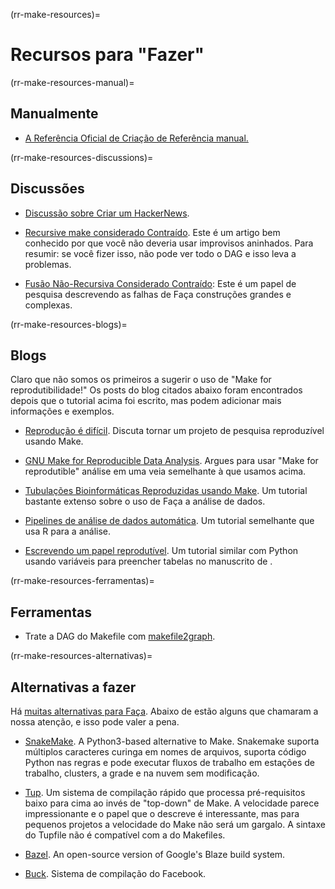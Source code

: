 (rr-make-resources)=
# Recursos para "Fazer"

(rr-make-resources-manual)=
## Manualmente

- [A Referência Oficial de Criação de Referência manual.](https://www.gnu.org/software/make/manual/make.html)

(rr-make-resources-discussions)=
## Discussões

- [Discussão sobre Criar um HackerNews](https://news.ycombinator.com/item?id=15041986).

- [Recursive make considerado Contraído](http://aegis.sourceforge.net/auug97.pdf). Este é um artigo bem conhecido por que você não deveria usar improvisos aninhados. Para resumir: se você fizer isso, não pode ver todo o DAG e isso leva a problemas.

- [Fusão Não-Recursiva Considerado Contraído](https://www.microsoft.com/en-us/research/wp-content/uploads/2016/03/hadrian.pdf): Este é um papel de pesquisa descrevendo as falhas de Faça construções grandes e complexas.

(rr-make-resources-blogs)=
## Blogs

Claro que não somos os primeiros a sugerir o uso de "Make for reprodutibilidade!" Os posts do blog citados abaixo foram encontrados depois que o tutorial acima foi escrito, mas podem adicionar mais informações e exemplos.

- [Reprodução é difícil](https://kbroman.wordpress.com/tag/reproducible-research/). Discuta tornar um projeto de pesquisa reproduzível usando Make.

- [GNU Make for Reproducible Data Analysis](http://zmjones.com/make/). Argues para usar "Make for reprodutible" análise em uma veia semelhante à que usamos acima.

- [Tubulações Bioinformáticas Reproduzidas usando Make](http://byronjsmith.com/make-bml/). Um tutorial bastante extenso sobre o uso de Faça a análise de dados.

- [Pipelines de análise de dados automática](http://stat545.com/automation04_make-activity.html). Um tutorial semelhante que usa R para a análise.

- [Escrevendo um papel reprodutível](http://handbook.datalad.org/en/latest/usecases/reproducible-paper.html#automation-with-existing-tools). Um tutorial similar com Python usando variáveis para preencher tabelas no manuscrito de .

(rr-make-resources-ferramentas)=
## Ferramentas

- Trate a DAG do Makefile com [makefile2graph](https://github.com/lindenb/makefile2graph).

(rr-make-resources-alternativas)=
## Alternativas a fazer

Há [muitas alternativas para Faça](https://en.wikipedia.org/wiki/List_of_build_automation_software). Abaixo de estão alguns que chamaram a nossa atenção, e isso pode valer a pena.

- [SnakeMake](https://snakemake.readthedocs.io/en/stable/). A Python3-based alternative to Make. Snakemake suporta múltiplos caracteres curinga em nomes de arquivos, suporta código Python nas regras e pode executar fluxos de trabalho em estações de trabalho, clusters, a grade e na nuvem sem modificação.

- [Tup](http://gittup.org/tup/index.html). Um sistema de compilação rápido que processa pré-requisitos baixo para cima ao invés de "top-down" de Make. A velocidade parece impressionante e o papel que o descreve é interessante, mas para pequenos projetos a velocidade do Make não será um gargalo. A sintaxe do Tupfile não é compatível com a do Makefiles.

- [Bazel](https://www.bazel.build). An open-source version of Google's Blaze build system.

- [Buck](https://buckbuild.com/). Sistema de compilação do Facebook.


